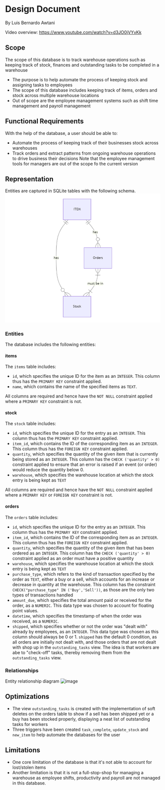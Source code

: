 # Design Document

By Luis Bernardo Awtani

Video overview: <https://www.youtube.com/watch?v=d3JO0jVYvKk>

## Scope

The scope of this database is to track warehouse operations such as keeping track of stock, finances and outstanding tasks to be completed in a warehouse

* The purpose is to help automate the process of keeping stock and assigning tasks to employees
* The scope of this database includes keeping track of items, orders and stock across multiple warehouse locations
* Out of scope are the employee management systems such as shift time management and payroll management


## Functional Requirements

With the help of the database, a user should be able to:
* Automate the process of keeping track of their businesses stock across warehouses
* Track orders and extract patterns from ongoing warehouse operations to drive business their decisions
Note that the employee management tools for managers are out of the scope fo the current version

## Representation

Entities are captured in SQLite tables with the following schema.
![image](project/ER_Diagram.png)

### Entities

The database includes the following entities:

#### items

The `items` table includes:

* `id`, which specifies the unique ID for the item as an `INTEGER`. This column thus has the `PRIMARY KEY` constraint applied.
* `name`, which contains the name of the specified items as `TEXT`.

All columns are required and hence have the `NOT NULL` constraint applied where a `PRIMARY KEY` constraint is not.


#### stock

The `stock` table includes:

* `id`, which specifies the unique ID for the entry as an `INTEGER`. This column thus has the `PRIMARY KEY` constraint applied.
* `item_id`, which contains the ID of the corresponding item as an `INTEGER`. This column thus has the `FOREIGN KEY` constraint applied.
* `quantity`, which specifies the quantity of the given item that is currently being stored as an `INTEGER`. This column has the
`CHECK ('quantity' > 0)` constraint applied to ensure that an error is raised if an event (or order) would reduce the quantity below 0.
* `warehouse`, which specifies the warehouse location at which the stock entry is being kept as `TEXT`

All columns are required and hence have the `NOT NULL` constraint applied where a `PRIMARY KEY` or `FOREIGN KEY` constraint is not.


#### orders

The `orders` table includes:

* `id`, which specifies the unique ID for the entry as an `INTEGER`. This column thus has the `PRIMARY KEY` constraint applied.
* `item_id`, which contains the ID of the corresponding item as an `INTEGER`. This column thus has the `FOREIGN KEY` constraint applied.
* `quantity`, which specifies the quantity of the given item that has been ordered as an `INTEGER`. This column has the
`CHECK ('quantity' > 0)` constraint applied as an order must have a positive quantity
* `warehouse`, which specifies the warehouse location at which the stock entry is being kept as `TEXT`
* `purchase_type`, which refers to the kind of transaction specified by the order as `TEXT`, either a buy or a sell, which accounts for an increase or decrease in quantity at the warehouse. This column has the constraint `CHECK("purchase_type" IN ('Buy','Sell'))`, as those are the only two types
of transactions handled
* `amount_due`, which specifies the total amount paid or received for the order, as a `NUMERIC`. This data type was chosen to account for floating point values.
* `datetime`, which specifies the timestamp of when the order was received, as a `NUMERIC`.
* `shipped`, which specifies whether or not the order was "dealt with" already by employees, as an `INTEGER`. This data type was chosen as this column should always be 0 or 1. `shipped` has the default 0 condition, as all orders are initially not dealt with, and those orders that are not dealt with shop up in the `outstanding_tasks` view. The idea is that workers are abe to "check-off" tasks, thereby removing them from the `outstanding_tasks` view.

### Relationships

Entity relationship diagram
![image](ER_Diagram.png)

## Optimizations

* The view `outstanding_tasks` is created with the implementation of soft deletes on the orders table to show
if a sell has been shipped yet or a buy has been stocked properly, displaying a neat list of outstanding tasks for workers
* Three triggers have been created `task_complete`, `update_stock` and `new_item` to help automate the databases for the user

## Limitations

* One core limitation of the database is that it's not able to account for lost/stolen items
* Another limitation is that it is not a full-stop-shop for managing a warehouse as employee shifts,
productivity and payroll are not managed in this database.

